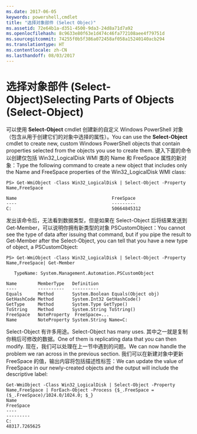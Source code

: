 ```yaml
---
ms.date: 2017-06-05
keywords: powershell,cmdlet
title: "选择对象部件 (Select Objec)"
ms.assetid: 72e64b1a-d351-4500-9da3-24d8a71d7a92
ms.openlocfilehash: 8c9633e80f63e1d474c46fa772108aee4f79751d
ms.sourcegitcommit: 74255f0b5f386a072458af058a15240140acb294
ms.translationtype: HT
ms.contentlocale: zh-CN
ms.lasthandoff: 08/03/2017
---
```

# <a name="selecting-parts-of-objects-select-object"></a><span data-ttu-id="29896-103">选择对象部件 (Select-Object)</span><span class="sxs-lookup"><span data-stu-id="29896-103">Selecting Parts of Objects (Select-Object)</span></span>
<span data-ttu-id="29896-104">可以使用 **Select-Object** cmdlet 创建新的自定义 Windows PowerShell 对象（包含从用于创建它们的对象中选择的属性）。</span><span class="sxs-lookup"><span data-stu-id="29896-104">You can use the **Select-Object** cmdlet to create new, custom Windows PowerShell objects that contain properties selected from the objects you use to create them.</span></span> <span data-ttu-id="29896-105">键入下面的命令以创建仅包括 Win32_LogicalDisk WMI 类的 Name 和 FreeSpace 属性的新对象：</span><span class="sxs-lookup"><span data-stu-id="29896-105">Type the following command to create a new object that includes only the Name and FreeSpace properties of the Win32_LogicalDisk WMI class:</span></span>

```
PS> Get-WmiObject -Class Win32_LogicalDisk | Select-Object -Property Name,FreeSpace

Name                                    FreeSpace
----                                    ---------
C:                                      50664845312
```

<span data-ttu-id="29896-106">发出该命令后，无法看到数据类型，但是如果在 Select-Object 后将结果发送到 Get-Member，可以说明你拥有新类型的对象 PSCustomObject：</span><span class="sxs-lookup"><span data-stu-id="29896-106">You cannot see the type of data after issuing that command, but if you pipe the result to Get-Member after the Select-Object, you can tell that you have a new type of object, a PSCustomObject:</span></span>

```
PS> Get-WmiObject -Class Win32_LogicalDisk | Select-Object -Property Name,FreeSpace| Get-Member

   TypeName: System.Management.Automation.PSCustomObject

Name        MemberType   Definition
----        ----------   ----------
Equals      Method       System.Boolean Equals(Object obj)
GetHashCode Method       System.Int32 GetHashCode()
GetType     Method       System.Type GetType()
ToString    Method       System.String ToString()
FreeSpace   NoteProperty  FreeSpace=...
Name        NoteProperty System.String Name=C:
```

<span data-ttu-id="29896-107">Select-Object 有许多用途。</span><span class="sxs-lookup"><span data-stu-id="29896-107">Select-Object has many uses.</span></span> <span data-ttu-id="29896-108">其中之一就是复制你稍后可修改的数据。</span><span class="sxs-lookup"><span data-stu-id="29896-108">One of them is replicating data that you can then modify.</span></span> <span data-ttu-id="29896-109">现在，我们可以处理在上一节中遇到的问题。</span><span class="sxs-lookup"><span data-stu-id="29896-109">We can now handle the problem we ran across in the previous section.</span></span> <span data-ttu-id="29896-110">我们可以在新建对象中更新 FreeSpace 的值，输出内容将包括描述性标签：</span><span class="sxs-lookup"><span data-stu-id="29896-110">We can update the value of FreeSpace in our newly-created objects and the output will include the descriptive label:</span></span>

```
Get-WmiObject -Class Win32_LogicalDisk | Select-Object -Property Name,FreeSpace | ForEach-Object -Process {$_.FreeSpace = ($_.FreeSpace)/1024.0/1024.0; $_}
Name                                                                  FreeSpace
----                                                                  ---------
C:                                                                48317.7265625
```

